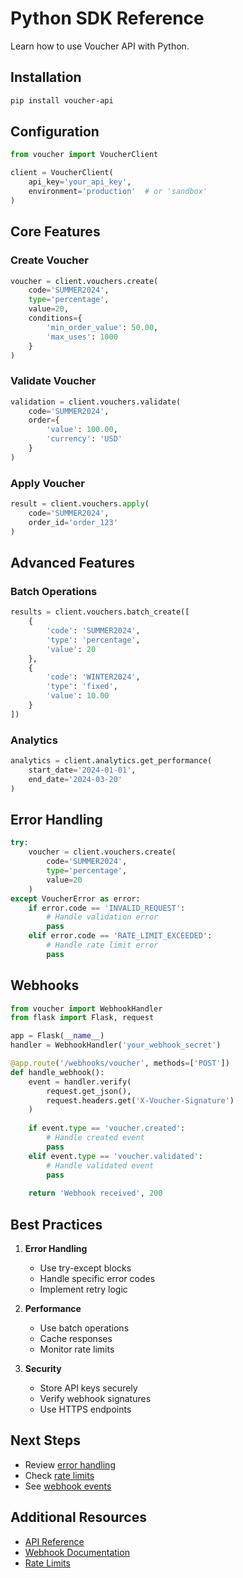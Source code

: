 # Python SDK Reference

Learn how to use Voucher API with Python.

## Installation

```bash
pip install voucher-api
```

## Configuration

```python
from voucher import VoucherClient

client = VoucherClient(
    api_key='your_api_key',
    environment='production'  # or 'sandbox'
)
```

## Core Features

### Create Voucher

```python
voucher = client.vouchers.create(
    code='SUMMER2024',
    type='percentage',
    value=20,
    conditions={
        'min_order_value': 50.00,
        'max_uses': 1000
    }
)
```

### Validate Voucher

```python
validation = client.vouchers.validate(
    code='SUMMER2024',
    order={
        'value': 100.00,
        'currency': 'USD'
    }
)
```

### Apply Voucher

```python
result = client.vouchers.apply(
    code='SUMMER2024',
    order_id='order_123'
)
```

## Advanced Features

### Batch Operations

```python
results = client.vouchers.batch_create([
    {
        'code': 'SUMMER2024',
        'type': 'percentage',
        'value': 20
    },
    {
        'code': 'WINTER2024',
        'type': 'fixed',
        'value': 10.00
    }
])
```

### Analytics

```python
analytics = client.analytics.get_performance(
    start_date='2024-01-01',
    end_date='2024-03-20'
)
```

## Error Handling

```python
try:
    voucher = client.vouchers.create(
        code='SUMMER2024',
        type='percentage',
        value=20
    )
except VoucherError as error:
    if error.code == 'INVALID_REQUEST':
        # Handle validation error
        pass
    elif error.code == 'RATE_LIMIT_EXCEEDED':
        # Handle rate limit error
        pass
```

## Webhooks

```python
from voucher import WebhookHandler
from flask import Flask, request

app = Flask(__name__)
handler = WebhookHandler('your_webhook_secret')

@app.route('/webhooks/voucher', methods=['POST'])
def handle_webhook():
    event = handler.verify(
        request.get_json(),
        request.headers.get('X-Voucher-Signature')
    )
    
    if event.type == 'voucher.created':
        # Handle created event
        pass
    elif event.type == 'voucher.validated':
        # Handle validated event
        pass
    
    return 'Webhook received', 200
```

## Best Practices

1. **Error Handling**
   - Use try-except blocks
   - Handle specific error codes
   - Implement retry logic

2. **Performance**
   - Use batch operations
   - Cache responses
   - Monitor rate limits

3. **Security**
   - Store API keys securely
   - Verify webhook signatures
   - Use HTTPS endpoints

## Next Steps

- Review [error handling](../reference/errors.md)
- Check [rate limits](../reference/rate-limits.md)
- See [webhook events](../reference/webhooks.md)

## Additional Resources

- [API Reference](../../api-reference/vouchers.md)
- [Webhook Documentation](../../reference/webhooks.md)
- [Rate Limits](../../reference/rate-limits.md) 